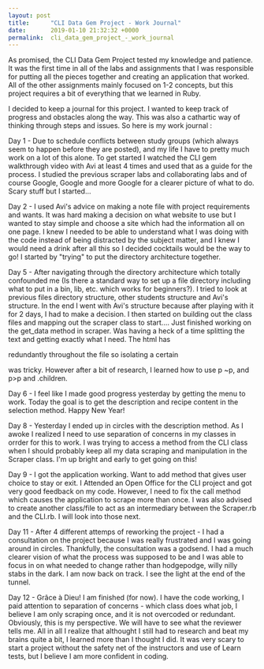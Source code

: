 ```yaml
---
layout: post
title:      "CLI Data Gem Project - Work Journal"
date:       2019-01-10 21:32:32 +0000
permalink:  cli_data_gem_project_-_work_journal
---
```



As promised, the CLI Data Gem Project tested my knowledge and patience. It was the first time in all of the labs and assignments that I was responsible for putting all the pieces together and creating an application that worked. All of  the other assignments mainly focused on 1-2 concepts,  but this project requires a bit of everything that we learned in Ruby.

I decided to keep a journal for this project. I wanted to keep track of progress and obstacles along the way. This was also a cathartic way of thinking through steps and issues. So here is my work journal :


Day 1 - Due to schedule conflicts between study groups (which always seem to happen before they are posted), and my life I have to pretty much work on a lot of this alone. To get started I watched the CLI gem walkthrough video with Avi at least 4 times and used that as a guide for the process. I  studied the previous scraper labs and collaborating labs and of course Google, Google and more Google for a clearer picture of what to do. Scary stuff but I started...

Day 2 -  I used Avi's advice on making a note file with project requirements and wants. It was hard making a decision on what website to use but I wanted to stay simple and choose a site which had the information all on one page. I knew I needed to be able to understand what I was doing with the code instead of being distracted by the subject matter,  and I knew I would need a drink after all this so I decided cocktails would be the way to go! I started by "trying" to put the directory architecture together. 

Day 5 - After navigating through the directory architecture which totally confounded me (Is there a standard way to set up a file directory including what to put in a bin, lib, etc. which works for beginners?). I tried to look at previous files directory structure, other students structure and Avi's structure. In the end I went with Avi's structure because after playing with it for 2 days, I had to make a decision. I then started on building out the class files and mapping out the scraper class to start.... Just finished working on the get_data method in scraper. Was having a heck of a time splitting the text and getting exactly what I need. The html has <p> redundantly throughout the file so isolating a certain <p>was tricky. However after a bit of research, I learned how to use p ~p, and p>p and .children. 

Day 6 - I feel like I made good progress yesterday by getting the menu to work. Today the goal is to get the description and recipe content in the selection method. Happy New Year!

Day 8 - Yesterday I ended up in circles with the description method. As I awoke I realized I need to use separation of concerns in my classes in orrder for this to work. I was trying to access a method from the CLI class when I should probably keep all my data scraping and manipulation in the Scraper class. I'm up bright and early to get going on this!

Day 9 -  I got the application working. Want to add method that gives user choice to stay or exit. I Attended an Open Office for the CLI project and got very good feedback on my code. However, I need to fix the call method which causes the application to scrape more than once. I was also advised to create another class/file to act as an intermediary between the Scraper.rb and the CLI.rb. I will look into those next.

Day 11 -  After 4 different attemps of reworking the project - I had a consultation on the project because I was really frustrated and I was going around in circles. Thankfully, the consultation was a godsend. I had a much clearer vision of what the process was supposed to be and I was able to focus in on what needed to change rather than hodgepodge, willy nilly stabs in the dark. I am now back on track. I see the light at the end of the tunnel.

Day 12 -  Grâce à Dieu! I am finished (for now). I have the code working, I paid attention to separation of concerns - which class does what job, I believe I am only scraping once, and it is not overcoded or redundant. Obviously, this is my perspective. We will have to see what the reviewer tells me. All in all I realize that althought I still had to research and beat my brains quite a bit, I learned more than I thought I did. It was very scary to start a project without the safety net of the instructors and use of Learn tests, but I believe I am more confident in coding.






